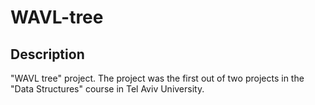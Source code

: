 # WAVL-tree

## Description 

"WAVL tree" project. The project was the first out of two projects in the "Data Structures" course in Tel Aviv University.
